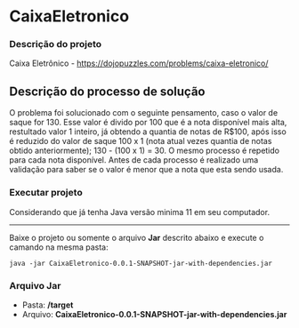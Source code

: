# CaixaEletronico

### Descrição do projeto
Caixa Eletrônico - https://dojopuzzles.com/problems/caixa-eletronico/

## Descrição do processo de solução
O problema foi solucionado com o seguinte pensamento, caso o valor de saque for 130.
Esse valor é divido por 100 que é a nota disponível mais alta, restultado valor 1 inteiro, já obtendo a quantia de notas de R$100, após isso é reduzido do valor de saque 100 x 1 (nota atual vezes quantia de notas obtido anteriormente); 130 - (100 x 1) = 30.
O mesmo processo é repetido para cada nota disponível.
Antes de cada processo é realizado uma validação para saber se o valor é menor que a nota que esta sendo usada.


### Executar projeto
Considerando que já tenha Java versão minima 11 em seu computador. 
*******
Baixe o projeto ou somente o arquivo **Jar** descrito abaixo e execute o camando na mesma pasta:
```
java -jar CaixaEletronico-0.0.1-SNAPSHOT-jar-with-dependencies.jar
```

### Arquivo Jar
- Pasta: **/target**
- Arquivo: **CaixaEletronico-0.0.1-SNAPSHOT-jar-with-dependencies.jar**
